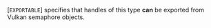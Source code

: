 [`EXPORTABLE`] specifies that
handles of this type  **can**  be exported from Vulkan semaphore objects.